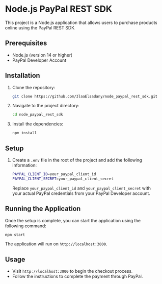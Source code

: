 # Node.js PayPal REST SDK

This project is a Node.js application that allows users to purchase products online using the PayPal REST SDK.

## Prerequisites

- Node.js (version 14 or higher)
- PayPal Developer Account

## Installation

1. Clone the repository:

   ```bash
   git clone https://github.com/3laaElsadany/node_paypal_rest_sdk.git
   ```

2. Navigate to the project directory:

   ```bash
   cd node_paypal_rest_sdk
   ```

3. Install the dependencies:

   ```bash
   npm install
   ```

## Setup

1. Create a `.env` file in the root of the project and add the following information:

   ```bash
   PAYPAL_CLIENT_ID=your_paypal_client_id
   PAYPAL_CLIENT_SECRET=your_paypal_client_secret
   ```

   Replace `your_paypal_client_id` and `your_paypal_client_secret` with your actual PayPal credentials from your PayPal Developer account.

## Running the Application

Once the setup is complete, you can start the application using the following command:

```bash
npm start
```

The application will run on `http://localhost:3000`.

## Usage

- Visit `http://localhost:3000` to begin the checkout process.
- Follow the instructions to complete the payment through PayPal.

